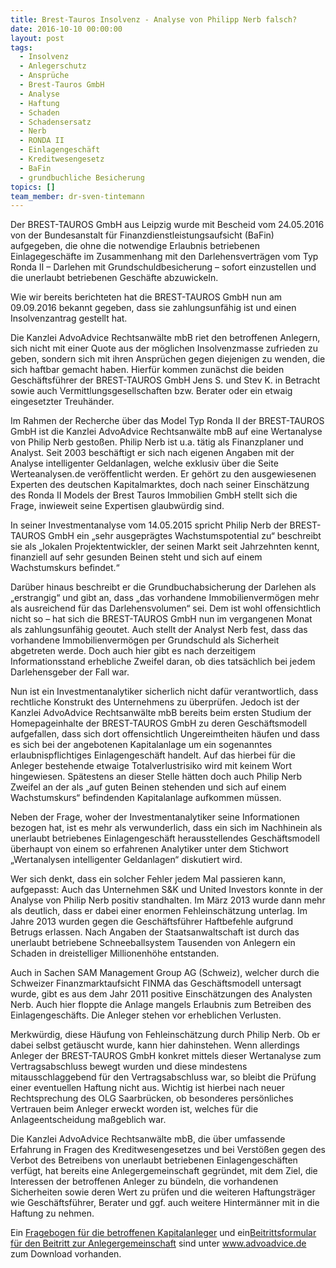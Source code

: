 ```yaml
---
title: Brest-Tauros Insolvenz - Analyse von Philipp Nerb falsch?
date: 2016-10-10 00:00:00
layout: post
tags:
  - Insolvenz
  - Anlegerschutz
  - Ansprüche
  - Brest-Tauros GmbH
  - Analyse
  - Haftung
  - Schaden
  - Schadensersatz
  - Nerb
  - RONDA II
  - Einlagengeschäft
  - Kreditwesengesetz
  - BaFin
  - grundbuchliche Besicherung
topics: []
team_member: dr-sven-tintemann
---
```



Der BREST-TAUROS GmbH aus Leipzig wurde mit Bescheid vom 24.05.2016 von der Bundesanstalt für Finanzdienstleistungsaufsicht (BaFin) aufgegeben, die ohne die notwendige Erlaubnis betriebenen Einlagegeschäfte im Zusammenhang mit den Darlehensverträgen vom Typ Ronda II – Darlehen mit Grundschuldbesicherung – sofort einzustellen und die unerlaubt betriebenen Geschäfte abzuwickeln.

Wie wir bereits berichteten hat die BREST-TAUROS GmbH nun am 09.09.2016 bekannt gegeben, dass sie zahlungsunfähig ist und einen Insolvenzantrag gestellt hat.

Die Kanzlei AdvoAdvice Rechtsanwälte mbB riet den betroffenen Anlegern, sich nicht mit einer Quote aus der möglichen Insolvenzmasse zufrieden zu geben, sondern sich mit ihren Ansprüchen gegen diejenigen zu wenden, die sich haftbar gemacht haben. Hierfür kommen zunächst die beiden Geschäftsführer der BREST-TAUROS GmbH Jens S. und Stev K. in Betracht sowie auch Vermittlungsgesellschaften bzw. Berater oder ein etwaig eingesetzter Treuhänder.

Im Rahmen der Recherche über das Model Typ Ronda II der BREST-TAUROS GmbH ist die Kanzlei AdvoAdvice Rechtsanwälte mbB auf eine Wertanalyse von Philip Nerb gestoßen. Philip Nerb ist u.a. tätig als Finanzplaner und Analyst. Seit 2003 beschäftigt er sich nach eigenen Angaben mit der Analyse intelligenter Geldanlagen, welche exklusiv über die Seite Werteanalysen.de veröffentlicht werden. Er gehört zu den ausgewiesenen Experten des deutschen Kapitalmarktes, doch nach seiner Einschätzung des Ronda II Models der Brest Tauros Immobilien GmbH stellt sich die Frage, inwieweit seine Expertisen glaubwürdig sind.

In seiner Investmentanalyse vom 14.05.2015 spricht Philip Nerb der BREST-TAUROS GmbH ein „sehr ausgeprägtes Wachstumspotential zu“ beschreibt sie als „lokalen Projektentwickler, der seinen Markt seit Jahrzehnten kennt, finanziell auf sehr gesunden Beinen steht und sich auf einem Wachstumskurs befindet.“

Darüber hinaus beschreibt er die Grundbuchabsicherung der Darlehen als „erstrangig“ und gibt an, dass „das vorhandene Immobilienvermögen mehr als ausreichend für das Darlehensvolumen“ sei. Dem ist wohl offensichtlich nicht so – hat sich die BREST-TAUROS GmbH nun im vergangenen Monat als zahlungsunfähig geoutet. Auch stellt der Analyst Nerb fest, dass das vorhandene Immobilienvermögen per Grundschuld als Sicherheit abgetreten werde. Doch auch hier gibt es nach derzeitigem Informationsstand erhebliche Zweifel daran, ob dies tatsächlich bei jedem Darlehensgeber der Fall war.

Nun ist ein Investmentanalytiker sicherlich nicht dafür verantwortlich, dass rechtliche Konstrukt des Unternehmens zu überprüfen. Jedoch ist der Kanzlei AdvoAdvice Rechtsanwälte mbB bereits beim ersten Studium der Homepageinhalte der BREST-TAUROS GmbH zu deren Geschäftsmodell aufgefallen, dass sich dort offensichtlich Ungereimtheiten häufen und dass es sich bei der angebotenen Kapitalanlage um ein sogenanntes erlaubnispflichtiges Einlagengeschäft handelt. Auf das hierbei für die Anleger bestehende etwaige Totalverlustrisiko wird mit keinem Wort hingewiesen. Spätestens an dieser Stelle hätten doch auch Philip Nerb Zweifel an der als „auf guten Beinen stehenden und sich auf einem Wachstumskurs“ befindenden Kapitalanlage aufkommen müssen.

Neben der Frage, woher der Investmentanalytiker seine Informationen bezogen hat, ist es mehr als verwunderlich, dass ein sich im Nachhinein als unerlaubt betriebenes Einlagengeschäft herausstellendes Geschäftsmodell überhaupt von einem so erfahrenen Analytiker unter dem Stichwort „Wertanalysen intelligenter Geldanlagen“ diskutiert wird.

Wer sich denkt, dass ein solcher Fehler jedem Mal passieren kann, aufgepasst: Auch das Unternehmen S&K und United Investors konnte in der Analyse von Philip Nerb positiv standhalten. Im März 2013 wurde dann mehr als deutlich, dass er dabei einer enormen Fehleinschätzung unterlag. Im Jahre 2013 wurden gegen die Geschäftsführer Haftbefehle aufgrund Betrugs erlassen. Nach Angaben der Staatsanwaltschaft ist durch das unerlaubt betriebene Schneeballsystem Tausenden von Anlegern ein Schaden in dreistelliger Millionenhöhe entstanden.

Auch in Sachen SAM Management Group AG (Schweiz), welcher durch die Schweizer Finanzmarktaufsicht FINMA das Geschäftsmodell untersagt wurde, gibt es aus dem Jahr 2011 positive Einschätzungen des Analysten Nerb. Auch hier floppte die Anlage mangels Erlaubnis zum Betreiben des Einlagengeschäfts. Die Anleger stehen vor erheblichen Verlusten.

Merkwürdig, diese Häufung von Fehleinschätzung durch Philip Nerb. Ob er dabei selbst getäuscht wurde, kann hier dahinstehen. Wenn allerdings Anleger der BREST-TAUROS GmbH konkret mittels dieser Wertanalyse zum Vertragsabschluss bewegt wurden und diese mindestens mitausschlaggebend für den Vertragsabschluss war, so bleibt die Prüfung einer eventuellen Haftung nicht aus. Wichtig ist hierbei nach neuer Rechtsprechung des OLG Saarbrücken, ob besonderes persönliches Vertrauen beim Anleger erweckt worden ist, welches für die Anlageentscheidung maßgeblich war.

Die Kanzlei AdvoAdvice Rechtsanwälte mbB, die über umfassende Erfahrung in Fragen des Kreditwesengesetzes und bei Verstößen gegen des Verbot des Betreibens von unerlaubt betriebenen Einlagengeschäften verfügt, hat bereits eine Anlegergemeinschaft gegründet, mit dem Ziel, die Interessen der betroffenen Anleger zu bündeln, die vorhandenen Sicherheiten sowie deren Wert zu prüfen und die weiteren Haftungsträger wie Geschäftsführer, Berater und ggf. auch weitere Hintermänner mit in die Haftung zu nehmen.

Ein [Fragebogen für die betroffenen Kapitalanleger](/uploads/fragebogen-brest-tauros.pdf) und ein[Beitrittsformular für den Beitritt zur Anlegergemeinschaft](/uploads/anmeldeformular-zur-geschadigtengemeinschaft---brest-tauros.pdf) sind unter www.advoadvice.de zum Download vorhanden.